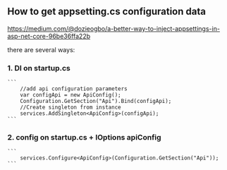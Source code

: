﻿## How to get appsetting.cs configuration data

https://medium.com/@dozieogbo/a-better-way-to-inject-appsettings-in-asp-net-core-96be36ffa22b

there are several ways:

### 1. DI on startup.cs
    ```
        //add api configuration parameters
        var configApi = new ApiConfig();
        Configuration.GetSection("Api").Bind(configApi);
        //Create singleton from instance
        services.AddSingleton<ApiConfig>(configApi);
    ```

### 2. config on startup.cs + IOptions<ApiConfig> apiConfig
	```
		services.Configure<ApiConfig>(Configuration.GetSection("Api"));
	```

		
